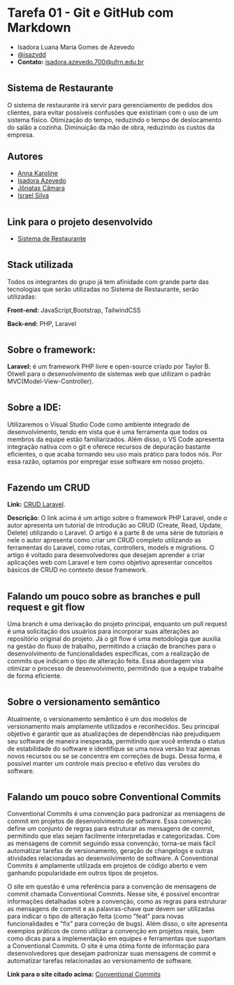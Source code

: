 # Tarefa 01 - Git e GitHub com Markdown

* Isadora Luana Maria Gomes de Azevedo
* [@isazvdd](https://github.com/isazvdd)
* **Contato:** isadora.azevedo.700@ufrn.edu.br
#
## Sistema de Restaurante

O sistema de restaurante irá servir para gerenciamento de pedidos dos clientes, para evitar possíveis confusões que existiriam com o uso de um sistema físico. Otimização do tempo, reduzindo o tempo de deslocamento do salão a cozinha. Diminuição da mão de obra, reduzindo os custos da empresa.


## Autores

- [Anna Karoline](https://github.com/OliveiraAnna99)
- [Isadora Azevedo](https://github.com/isazvdd)
- [Jônatas Câmara](https://github.com/JohnnyArleKing)
- [Israel Silva](https://github.com/israelsilva282)

#
## Link para o projeto desenvolvido

- [Sistema de Restaurante](https://github.com/OliveiraAnna99/es-sigres)

#
## Stack utilizada

Todos os integrantes do grupo já tem afinidade com grande parte das tecnologias que serão utilizadas no Sistema de Restaurante, serão utilizadas:

**Front-end:** JavaScript,Bootstrap, TailwindCSS

**Back-end:** PHP, Laravel


#
 ## Sobre o framework: 

**Laravel:** é um framework PHP livre e open-source criado por Taylor B. Otwell para o desenvolvimento de sistemas web que utilizam o padrão MVC(Model-View-Controller).
#
## Sobre a IDE:

Utilizaremos o Visual Studio Code como ambiente integrado de desenvolvimento, tendo em vista que é uma ferramenta que todos os membros da equipe estão familiarizados. Além disso, o VS Code apresenta integração nativa com o git e oferece recursos de depuração bastante eficientes, o que acaba tornando seu uso mais prático para todos nós. Por essa razão, optamos por empregar esse software em nosso projeto.

# 
## Fazendo um CRUD
**Link:** [CRUD Laravel](https://www.jlgregorio.com.br/2022/09/06/introducao-ao-laravel-framework-parte-08-crud/).

**Descrição**:  O link acima é um artigo sobre o framework PHP Laravel, onde o autor apresenta um tutorial de introdução ao CRUD (Create, Read, Update, Delete) utilizando o Laravel. O artigo é a parte 8 de uma série de tutoriais e nele o autor apresenta como criar um CRUD completo utilizando as ferramentas do Laravel, como rotas, controllers, models e migrations. O artigo é voltado para desenvolvedores que desejam aprender a criar aplicações web com Laravel e tem como objetivo apresentar conceitos básicos de CRUD no contexto desse framework. 

#
## Falando um pouco sobre as branches e pull request e git flow

Uma branch é uma derivação do projeto principal, enquanto um pull request é uma solicitação dos usuários para incorporar suas alterações ao repositório original do projeto. Já o git flow é uma metodologia que auxilia na gestão do fluxo de trabalho, permitindo a criação de branches para o desenvolvimento de funcionalidades específicas, com a realização de commits que indicam o tipo de alteração feita. Essa abordagem visa otimizar o processo de desenvolvimento, permitindo que a equipe trabalhe de forma eficiente.

#
## Sobre o versionamento semântico

Atualmente, o versionamento semântico é um dos modelos de versionamento mais amplamente utilizados e reconhecidos. Seu principal objetivo é garantir que as atualizações de dependências não prejudiquem seu software de maneira inesperada, permitindo que você entenda o status de estabilidade do software e identifique se uma nova versão traz apenas novos recursos ou se se concentra em correções de bugs. Dessa forma, é possível manter um controle mais preciso e efetivo das versões do software.

#

## Falando um pouco sobre Conventional Commits

Conventional Commits é uma convenção para padronizar as mensagens de commit em projetos de desenvolvimento de software. Essa convenção define um conjunto de regras para estruturar as mensagens de commit, permitindo que elas sejam facilmente interpretadas e categorizadas. Com as mensagens de commit seguindo essa convenção, torna-se mais fácil automatizar tarefas de versionamento, geração de changelogs e outras atividades relacionadas ao desenvolvimento de software. A Conventional Commits é amplamente utilizada em projetos de código aberto e vem ganhando popularidade em outros tipos de projetos.

O site em questão é uma referência para a convenção de mensagens de commit chamada Conventional Commits. Nesse site, é possível encontrar informações detalhadas sobre a convenção, como as regras para estruturar as mensagens de commit e as palavras-chave que devem ser utilizadas para indicar o tipo de alteração feita (como "feat" para novas funcionalidades e "fix" para correção de bugs). Além disso, o site apresenta exemplos práticos de como utilizar a convenção em projetos reais, bem como dicas para a implementação em equipes e ferramentas que suportam a Conventional Commits. O site é uma ótima fonte de informação para desenvolvedores que desejam padronizar suas mensagens de commit e automatizar tarefas relacionadas ao versionamento de software.

**Link para o site citado acima:** [Conventional Commits](https://www.conventionalcommits.org/pt-br/v1.0.0/)